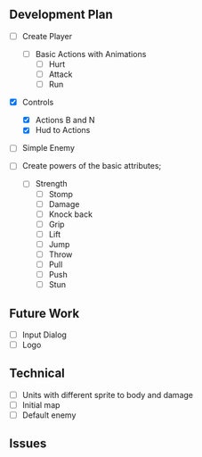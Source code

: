 
## Development Plan

- [ ] Create Player
    - [ ] Basic Actions with Animations
        - [ ] Hurt
        - [ ] Attack
        - [ ] Run
- [x] Controls
    - [x] Actions B and N
    - [x] Hud to Actions
- [ ] Simple Enemy

- [ ] Create powers of the basic attributes;
    - [ ] Strength
        - [ ] Stomp
        - [ ] Damage
        - [ ] Knock back
        - [ ] Grip
        - [ ] Lift
        - [ ] Jump
        - [ ] Throw
        - [ ] Pull
        - [ ] Push
        - [ ] Stun

## Future Work

- [ ] Input Dialog
- [ ] Logo

## Technical

- [ ] Units with different sprite to body and damage
- [ ] Initial map
- [ ] Default enemy

## Issues
